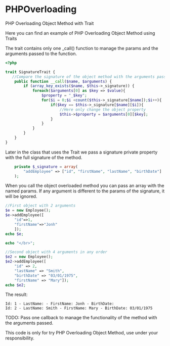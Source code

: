 PHPOverloading
==============

PHP Overloading Object Method with Trait

Here you can find an example of PHP Overloading Object Method using Traits

The trait contains only one _call() function to manage the params and the arguments passed to the function.

```php
<?php

trait SignatureTrait {
   //Compare the signature of the object method with the arguments passed
    public function __call($name, $arguments) {
        if (array_key_exists($name, $this->_signature)) {
            foreach($arguments[0] as $key => $value){
                $property = "_$key";
                for($i = 0;$i <count($this->_signature[$name]);$i++){
                    if($key == $this->_signature[$name][$i]){
                        //Here only change the object property
                        $this->$property = $arguments[0][$key];
                    }
                }
            }
        }
    }   
}
```

Later in the class that uses the Trait we pass a signature private property with the full signature of the method.

```php
    private $_signature = array(
        "addEmployee" => ["id", "firstName", "lastName", "birthDate"]
    );
```

When you call the object overloaded method you can pass an array with the named params. If any argument is different
to the params of the signature, it will be ignored.

```php
//First object with 2 arguments
$e = new Employee();
$e->addEmployee([
    "id"=>1, 
    "firstName"=>"Jonh"
    ]);
echo $e;

echo "</br>";

//Second object with 4 arguments in any order
$e2 = new Employee();
$e2->addEmployee([
    "id" => 2,
    "lastName" => "Smith",
    "birthDate" => "03/01/1975",
    "firstName" => "Mary"]);
echo $e2;
```
The result:

```
Id: 1 - LastName: - FirstName: Jonh - BirthDate: 
Id: 2 - LastName: Smith - FirstName: Mary - BirthDate: 03/01/1975
```

TODO:
Pass one callback to manage the functionality of the method with the arguments passed.

This code is only for try PHP Overloading Object Method, use under your responsibility.